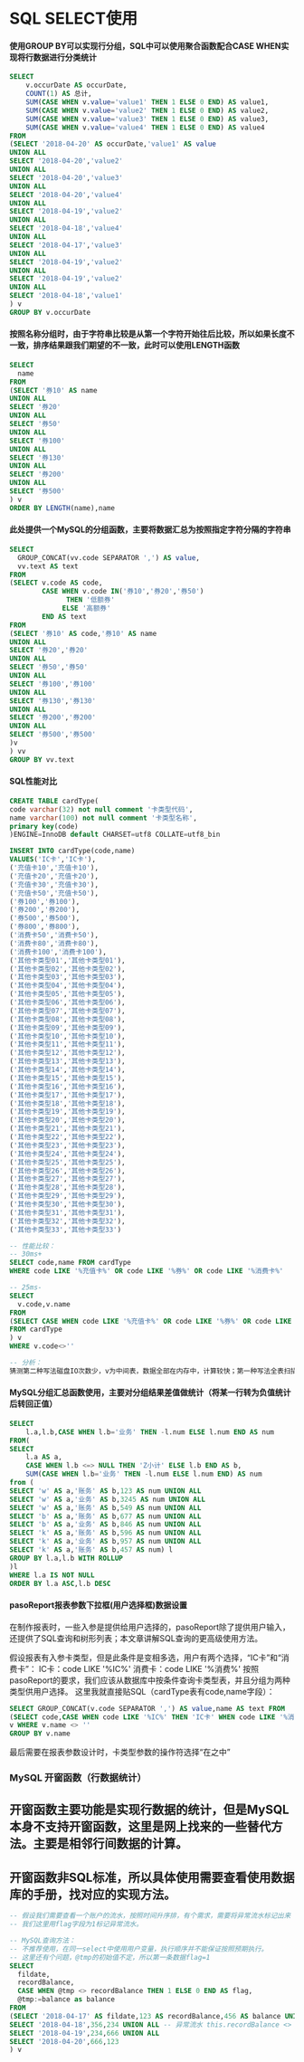 # SQL SELECT使用

#### 使用GROUP BY可以实现行分组，SQL中可以使用聚合函数配合CASE WHEN实现将行数据进行分类统计
```sql
SELECT
    v.occurDate AS occurDate,
    COUNT(1) AS 总计,
    SUM(CASE WHEN v.value='value1' THEN 1 ELSE 0 END) AS value1,
    SUM(CASE WHEN v.value='value2' THEN 1 ELSE 0 END) AS value2,
    SUM(CASE WHEN v.value='value3' THEN 1 ELSE 0 END) AS value3,
    SUM(CASE WHEN v.value='value4' THEN 1 ELSE 0 END) AS value4
FROM
(SELECT '2018-04-20' AS occurDate,'value1' AS value
UNION ALL
SELECT '2018-04-20','value2'
UNION ALL
SELECT '2018-04-20','value3'
UNION ALL
SELECT '2018-04-20','value4'
UNION ALL
SELECT '2018-04-19','value2'
UNION ALL
SELECT '2018-04-18','value4'
UNION ALL
SELECT '2018-04-17','value3'
UNION ALL
SELECT '2018-04-19','value2'
UNION ALL
SELECT '2018-04-19','value2'
UNION ALL
SELECT '2018-04-18','value1'
) v
GROUP BY v.occurDate
```

#### 按照名称分组时，由于字符串比较是从第一个字符开始往后比较，所以如果长度不一致，排序结果跟我们期望的不一致，此时可以使用LENGTH函数
```sql
SELECT
  name
FROM
(SELECT '券10' AS name
UNION ALL
SELECT '券20'
UNION ALL
SELECT '券50'
UNION ALL
SELECT '券100'
UNION ALL
SELECT '券130'
UNION ALL
SELECT '券200'
UNION ALL
SELECT '券500'
) v
ORDER BY LENGTH(name),name
```

#### 此处提供一个MySQL的分组函数，主要将数据汇总为按照指定字符分隔的字符串
```sql
SELECT
  GROUP_CONCAT(vv.code SEPARATOR ',') AS value,
  vv.text AS text
FROM
(SELECT v.code AS code,
        CASE WHEN v.code IN('券10','券20','券50')
              THEN '低额券'
             ELSE '高额券'
        END AS text
FROM
(SELECT '券10' AS code,'券10' AS name
UNION ALL
SELECT '券20','券20'
UNION ALL
SELECT '券50','券50'
UNION ALL
SELECT '券100','券100'
UNION ALL
SELECT '券130','券130'
UNION ALL
SELECT '券200','券200'
UNION ALL
SELECT '券500','券500'
)v
) vv
GROUP BY vv.text
```

#### SQL性能对比
```sql
CREATE TABLE cardType(
code varchar(32) not null comment '卡类型代码',
name varchar(100) not null comment '卡类型名称',
primary key(code)
)ENGINE=InnoDB default CHARSET=utf8 COLLATE=utf8_bin

INSERT INTO cardType(code,name)
VALUES('IC卡','IC卡'),
('充值卡10','充值卡10'),
('充值卡20','充值卡20'),
('充值卡30','充值卡30'),
('充值卡50','充值卡50'),
('券100','券100'),
('券200','券200'),
('券500','券500'),
('券800','券800'),
('消费卡50','消费卡50'),
('消费卡80','消费卡80'),
('消费卡100','消费卡100'),
('其他卡类型01','其他卡类型01'),
('其他卡类型02','其他卡类型02'),
('其他卡类型03','其他卡类型03'),
('其他卡类型04','其他卡类型04'),
('其他卡类型05','其他卡类型05'),
('其他卡类型06','其他卡类型06'),
('其他卡类型07','其他卡类型07'),
('其他卡类型08','其他卡类型08'),
('其他卡类型09','其他卡类型09'),
('其他卡类型10','其他卡类型10'),
('其他卡类型11','其他卡类型11'),
('其他卡类型12','其他卡类型12'),
('其他卡类型13','其他卡类型13'),
('其他卡类型14','其他卡类型14'),
('其他卡类型15','其他卡类型15'),
('其他卡类型16','其他卡类型16'),
('其他卡类型17','其他卡类型17'),
('其他卡类型18','其他卡类型18'),
('其他卡类型19','其他卡类型19'),
('其他卡类型20','其他卡类型20'),
('其他卡类型21','其他卡类型21'),
('其他卡类型22','其他卡类型22'),
('其他卡类型23','其他卡类型23'),
('其他卡类型24','其他卡类型24'),
('其他卡类型25','其他卡类型25'),
('其他卡类型26','其他卡类型26'),
('其他卡类型27','其他卡类型27'),
('其他卡类型28','其他卡类型28'),
('其他卡类型29','其他卡类型29'),
('其他卡类型30','其他卡类型30'),
('其他卡类型31','其他卡类型31'),
('其他卡类型32','其他卡类型32'),
('其他卡类型33','其他卡类型33')

-- 性能比较：
-- 30ms+
SELECT code,name FROM cardType
WHERE code LIKE '%充值卡%' OR code LIKE '%券%' OR code LIKE '%消费卡%'

-- 25ms-
SELECT
  v.code,v.name
FROM
(SELECT CASE WHEN code LIKE '%充值卡%' OR code LIKE '%券%' OR code LIKE '%消费卡%' THEN code ELSE '' END AS code,name
FROM cardType
) v
WHERE v.code<>''

-- 分析：
猜测第二种写法磁盘IO次数少，v为中间表，数据全部在内存中，计算较快；第一种写法全表扫描，多次磁盘IO降低了性能。
```

#### MySQL分组汇总函数使用，主要对分组结果差值做统计（将某一行转为负值统计后转回正值）
```sql
SELECT
    l.a,l.b,CASE WHEN l.b='业务' THEN -l.num ELSE l.num END AS num
FROM(
SELECT
    l.a AS a,
    CASE WHEN l.b <=> NULL THEN 'Z小计' ELSE l.b END AS b,
    SUM(CASE WHEN l.b='业务' THEN -l.num ELSE l.num END) AS num
from (
SELECT 'w' AS a,'账务' AS b,123 AS num UNION ALL
SELECT 'w' AS a,'业务' AS b,3245 AS num UNION ALL
SELECT 'w' AS a,'账务' AS b,549 AS num UNION ALL
SELECT 'b' AS a,'账务' AS b,677 AS num UNION ALL
SELECT 'b' AS a,'业务' AS b,846 AS num UNION ALL
SELECT 'k' AS a,'账务' AS b,596 AS num UNION ALL
SELECT 'k' AS a,'业务' AS b,957 AS num UNION ALL
SELECT 'k' AS a,'账务' AS b,457 AS num) l
GROUP BY l.a,l.b WITH ROLLUP
)l
WHERE l.a IS NOT NULL
ORDER BY l.a ASC,l.b DESC
```


#### pasoReport报表参数下拉框(用户选择框)数据设置
在制作报表时，一些入参是提供给用户选择的，pasoReport除了提供用户输入，还提供了SQL查询和树形列表；本文章讲解SQL查询的更高级使用方法。

假设报表有入参卡类型，但是此条件是变相多选，用户有两个选择，“IC卡”和“消费卡”：
IC卡：code LIKE '%IC%'
消费卡：code LIKE '%消费%'
按照pasoReport的要求，我们应该从数据库中按条件查询卡类型表，并且分组为两种类型供用户选择。
这里我就直接贴SQL（cardType表有code,name字段）：
```sql
SELECT GROUP_CONCAT(v.code SEPARATOR ',') AS value,name AS text FROM
(SELECT code,CASE WHEN code LIKE '%IC%' THEN 'IC卡' WHEN code LIKE '%消费%' THEN '消费卡' ELSE '' END AS name FROM cardType)
v WHERE v.name <> ''
GROUP BY v.name
```

最后需要在报表参数设计时，卡类型参数的操作符选择“在之中”

### MySQL 开窗函数（行数据统计）
开窗函数主要功能是实现行数据的统计，但是MySQL本身不支持开窗函数，这里是网上找来的一些替代方法。主要是相邻行间数据的计算。
---------------------------
开窗函数非SQL标准，所以具体使用需要查看使用数据库的手册，找对应的实现方法。 
---------------------------
```sql
-- 假设我们需要查看一个账户的流水，按照时间升序排，有个需求，需要将异常流水标记出来（本条流水中记录的余额与上条流水的交易后余额不一致）。
-- 我们这里用flag字段为1标记异常流水。

-- MySQL查询方法：
-- 不推荐使用，在同一select中使用用户变量，执行顺序并不能保证按照预期执行。
-- 这里还有个问题，@tmp的初始值不定，所以第一条数据flag=1
SELECT
  fildate,
  recordBalance,
  CASE WHEN @tmp <> recordBalance THEN 1 ELSE 0 END AS flag,
  @tmp:=balance as balance
FROM
(SELECT '2018-04-17' AS fildate,123 AS recordBalance,456 AS balance UNION ALL
SELECT '2018-04-18',356,234 UNION ALL -- 异常流水 this.recordBalance <> last.balance
SELECT '2018-04-19',234,666 UNION ALL
SELECT '2018-04-20',666,123
) v
```